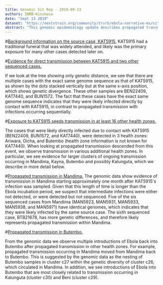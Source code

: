 ```yaml
---
title: Genomic Sit Rep - 2019-09-13
authors: INRB-Kinshasa
date: "Sept 13 2019"
dataset: "https://nextstrain.org/community/trvrb/ebola-narrative-ms/sitrep-2019-09-13"
abstract: "This genomic epidemiology update describes propagated transmission that occurred likely due to contact with KAT5915. This update also provides information about newly sequenced samples, sequenced on Sept 6 2019."
---
```


#[Background information on the source case, KAT5915.](https://nextstrain.org/community/trvrb/ebola-narrative-ms/sitrep-2019-09-13?clade=c25&s=lab-KAT5915&d=tree)
KAT5915 had a traditional funeral that was widely attended, and likely was the primary exposure for many other cases detected later on.

#[Evidence for direct transmission between KAT5915 and two other sequenced cases.](https://nextstrain.org/community/blab/ebola-narrative-ms@sitrep-2019-09-13?clade=c25&dmax=2019-07-10&m=div&d=tree)

If we look at the tree showing only genetic distance, we see that there are multiple cases with the exact same genome sequence as that of KAT5915, as shown by the dots stacked vertically but at the same x-axis position, which shows genetic divergence. These other samples are BEN22409, KAT7440, and BUN1572. The fact that these cases have the exact same genome sequence indicates that they were likely infected directly by contact with KAT5915, in contrast to propagated transmission with infections occurring sequentially.

#[Exposure to KAT5915 seeds transmission in at least 16 other health zones.](https://nextstrain.org/community/trvrb/ebola-narrative-ms/sitrep-2019-09-13?clade=c25&d=tree)

The cases that were likely directly infected due to contact with KAT5915 (BEN22409, BUN1572, and KAT7440), were detected in 3 health zones: Ariwara, Oicha, and Butembo (health zone information is not known for KAT7440). When looking at propagated transmission descended from this event, we observe transmission in various additional health zones. In particular, we see evidence for larger clusters of ongoing transmission occurring in Mandima, Kayna, Butembo and possibly Kalunguta, which we describe in more detail below.

#[Propagated transmission in Mandima.](https://nextstrain.org/community/trvrb/ebola-narrative-ms/sitrep-2019-09-13?clade=c25&f_health_zone=Mandima&d=tree)
The genomic data show evidence of transmission in Mandima starting approximately one month after KAT5915's infection was sampled. Given that this length of time is longer than the Ebola incubation period, we suspect that intermediate infections were either not detected, or were detected but not sequenced. Five of the six sequenced cases from Mandima (MAN5923, MAN5931, MAN5933, MAN5938, and MAN5971) have identical genomes, which indicates that they were likely infected by the same source case. The sixth sequenced case, BTB21678, has more genetic differences, and therefore likely represents propagated transmission within Mandima.  

#[Propagated transmission in Butembo.](https://nextstrain.org/community/trvrb/ebola-narrative-ms/sitrep-2019-09-13?clade=c25&f_health_zone=Butembo,Mandima&d=tree)

From the genomic data we observe multiple introductions of Ebola back into Butembo after propagated transmission in other health zones. For example, propagated transmission occurring in Mandima moved from Mandima back to Butembo. This is suggested by the genomic data as the nesting of Butembo samples in cluster c27 within the genetic diversity of cluster c26, which circulated in Mandima. In addition, we see introductions of Ebola into Butembo that are most closely related to transmission occurring in Kalunguta (cluster c30) and Beni (cluster c29).
